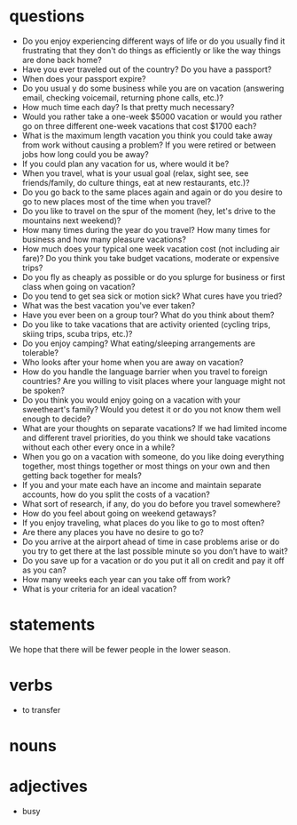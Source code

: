 # questions 

- Do you enjoy experiencing different ways of life or do you usually find it frustrating that they don't do things as efficiently or like the way things are done back home?
- Have you ever traveled out of the country? Do you have a passport?
- When does your passport expire?
- Do you usual y do some business while you are on vacation (answering email, checking voicemail, returning phone calls, etc.)?
- How much time each day? Is that pretty much necessary?
- Would you rather take a one-week $5000 vacation or would you rather go on three different one-week vacations that cost $1700 each?
- What is the maximum length vacation you think you could take away from work without causing a problem? If you were retired or between jobs how long could you be away?
- If you could plan any vacation for us, where would it be?
- When you travel, what is your usual goal (relax, sight see, see friends/family, do culture things, eat at new restaurants, etc.)?
- Do you go back to the same places again and again or do you desire to go to new places most of the time when you travel?
- Do you like to travel on the spur of the moment (hey, let's drive to the mountains next weekend)?
- How many times during the year do you travel? How many times for business and how many pleasure vacations?
- How much does your typical one week vacation cost (not including air fare)? Do you think you take budget vacations, moderate or expensive trips?
- Do you fly as cheaply as possible or do you splurge for business or first class when going on vacation?
- Do you tend to get sea sick or motion sick? What cures have you tried?
- What was the best vacation you've ever taken?
- Have you ever been on a group tour? What do you think about them?
- Do you like to take vacations that are activity oriented (cycling trips, skiing trips, scuba trips, etc.)?
- Do you enjoy camping? What eating/sleeping arrangements are tolerable?
- Who looks after your home when you are away on vacation?
- How do you handle the language barrier when you travel to foreign countries? Are you willing to visit places where your language might not be spoken?
- Do you think you would enjoy going on a vacation with your sweetheart's family? Would you detest it or do you not know them well enough to decide?
- What are your thoughts on separate vacations? If we had limited income and different travel priorities, do you think we should take vacations without each other every once in a while?
- When you go on a vacation with someone, do you like doing everything together, most things together or most things on your own and then getting back together for meals?
- If you and your mate each have an income and maintain separate accounts, how do you split the costs of a vacation?
- What sort of research, if any, do you do before you travel somewhere?
- How do you feel about going on weekend getaways?
- If you enjoy traveling, what places do you like to go to most often?
- Are there any places you have no desire to go to?
- Do you arrive at the airport ahead of time in case problems arise or do you try to get there at the last possible minute so you don’t have to wait?
- Do you save up for a vacation or do you put it all on credit and pay it off as you can?
- How many weeks each year can you take off from work?
- What is your criteria for an ideal vacation?

# statements
We hope that there will be fewer people in the lower season.



# verbs
- to transfer

# nouns

# adjectives
- busy